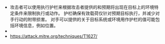 - 攻击者可以使用执行护栏来根据攻击者提供的和预期将出现在目标上的环境特定条件来限制执行或动作。 护栏确保有效载荷仅针对预期目标执行，并减少对手行动的附带损害。 对手可以提供的关于目标系统或环境用作护栏的值可能包括环境信息，例如位置。
-
- https://attack.mitre.org/techniques/T1627/